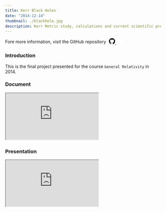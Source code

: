 ```yaml
---
title: Kerr Black Holes
date: "2014-12-14"
thumbnail: ./blackhole.jpg
description: Kerr Metric study, calculations and current scientific projects.
---
```



<span style="display:flex; flex-direction: row; align-items: center; justify-content: flex-start;">
Fore more information, visit the GitHub repository
<a style="padding-left: 10px;" href="https://github.com/mattborghi/kerr-blackholes">
  <img src="../../assets/github.svg" height="20px" width="20px">
  <img src="../../assets/github_white.svg" height="20px" width="20px">
</a>
</span>

### Introduction

This is the final project presented for the course `General Relativity` in 2014.

### Document

<object data="https://docs.google.com/viewer?url=https://github.com/mattborghi/kerr-blackholes/raw/main/KerrDocument.pdf&embedded=true" type="application/pdf" width="700px" height="700px">
    <iframe src="https://docs.google.com/viewer?url=https://github.com/mattborghi/kerr-blackholes/raw/main/KerrDocument.pdf&embedded=true"></iframe>
</object>


### Presentation

<object data="https://docs.google.com/viewer?url=https://github.com/mattborghi/kerr-blackholes/raw/main/presentation/presentation.pdf&embedded=true" type="application/pdf" width="700px" height="700px">
    <iframe src="https://docs.google.com/viewer?url=https://github.com/mattborghi/kerr-blackholes/raw/main/presentation/presentation.pdf&embedded=true"></iframe>
</object>

